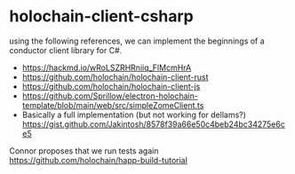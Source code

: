 # holochain-client-csharp

using the following references, we can implement the beginnings of a conductor client library for C#. 
- https://hackmd.io/wRoLSZRHRniiq_FlMcmHrA
- https://github.com/holochain/holochain-client-rust
- https://github.com/holochain/holochain-client-js 
- https://github.com/Sprillow/electron-holochain-template/blob/main/web/src/simpleZomeClient.ts
- Basically a full implementation (but not working for dellams?) https://gist.github.com/Jakintosh/8578f39a66e50c4beb24bc34275e6ce5



Connor proposes that we run tests again https://github.com/holochain/happ-build-tutorial
